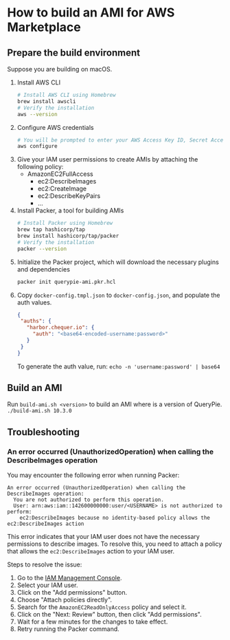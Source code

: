 # How to build an AMI for AWS Marketplace

## Prepare the build environment

Suppose you are building on macOS.

1. Install AWS CLI
    ```bash
    # Install AWS CLI using Homebrew
    brew install awscli
    # Verify the installation
    aws --version
    ```
2. Configure AWS credentials
    ```bash
    # You will be prompted to enter your AWS Access Key ID, Secret Access Key, and default region.
    aws configure
    ```
3. Give your IAM user permissions to create AMIs by attaching the following policy:
    - AmazonEC2FullAccess
        - ec2:DescribeImages
        - ec2:CreateImage
        - ec2:DescribeKeyPairs
        - ...
4. Install Packer, a tool for building AMIs
    ```bash
    # Install Packer using Homebrew
    brew tap hashicorp/tap
    brew install hashicorp/tap/packer
    # Verify the installation
    packer --version
    ```
5. Initialize the Packer project, which will download the necessary plugins and dependencies
    ```bash
    packer init querypie-ami.pkr.hcl
    ```
6. Copy `docker-config.tmpl.json` to `docker-config.json`, and populate the auth values.
    ```json
   {
     "auths": {
       "harbor.chequer.io": {
         "auth": "<base64-encoded-username:password>"
       }
     }
   }
    ```
   To generate the auth value, run: `echo -n 'username:password' | base64`

## Build an AMI

Run `build-ami.sh <version>` to build an AMI where <version> is a version of QueryPie.
`./build-ami.sh 10.3.0`

## Troubleshooting

### An error occurred (UnauthorizedOperation) when calling the DescribeImages operation

You may encounter the following error when running Packer:

```
An error occurred (UnauthorizedOperation) when calling the DescribeImages operation: 
  You are not authorized to perform this operation. 
  User: arn:aws:iam::142600000000:user/<USERNAME> is not authorized to perform: 
    ec2:DescribeImages because no identity-based policy allows the ec2:DescribeImages action
```

This error indicates that your IAM user does not have the necessary permissions to describe images.
To resolve this, you need to attach a policy that allows the `ec2:DescribeImages` action to your IAM user.

Steps to resolve the issue:

1. Go to the [IAM Management Console](https://console.aws.amazon.com/iam/home).
2. Select your IAM user.
3. Click on the "Add permissions" button.
4. Choose "Attach policies directly".
5. Search for the `AmazonEC2ReadOnlyAccess` policy and select it.
6. Click on the "Next: Review" button, then click "Add permissions".
7. Wait for a few minutes for the changes to take effect.
8. Retry running the Packer command.

